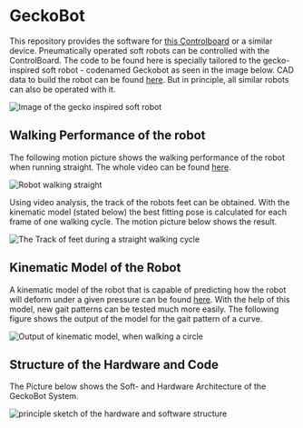 # GeckoBot
This repository provides the software for <a href="https://github.com/larslevity/ControlBoard">this Controlboard</a> or a similar device. 
Pneumatically operated soft robots can be controlled with the ControlBoard.
The code to be found here is specially tailored to the gecko-inspired soft robot - codenamed Geckobot as seen in the image below.
CAD data to build the robot can be found 
<a href="https://github.com/larslevity/CADGeckoBot">here</a>.
But in principle, all similar robots can also be operated with it.

![Image of the gecko inspired soft robot](https://github.com/larslevity/GeckoBot/blob/master/Pictures/robot_cboard.JPG)

## Walking Performance of the robot
The following motion picture shows the walking performance of the robot when running straight.
The whole video can be found <a href="https://github.com/larslevity/GeckoBotVideos">here</a>.

![Robot walking straight](https://github.com/larslevity/GeckoBot/blob/master/Pictures/smallbot.gif)

Using video analysis, the track of the robots feet can be obtained.
With the kinematic model (stated below) the best fitting pose is calculated for each frame of one walking cycle.
The motion picture below shows the result.

![The Track of feet during a straight walking cycle](https://github.com/larslevity/GeckoBot/blob/master/Pictures/track_of_feet.gif)


## Kinematic Model of the Robot

A kinematic model of the robot that is capable of predicting how the robot will deform under a given pressure can be found <a href="https://github.com/larslevity/GeckoBotModel">here</a>.
With the help of this model, new gait patterns can be tested much more easily.
The following figure shows the output of the model for the gait pattern of a curve.


![Output of kinematic model, when walking a circle](https://github.com/larslevity/GeckoBot/blob/master/Pictures/circle.gif)


## Structure of the Hardware and Code

The Picture below shows the Soft- and Hardware Architecture of the GeckoBot System.

![principle sketch of the hardware and software structure](https://github.com/larslevity/GeckoBot/blob/master/Pictures/gesamtsystem_HUI.png)


